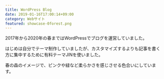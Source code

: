 ```yaml
---
title: WordPress Blog
date: 2019-01-16T17:00:14+09:00
category: Webサイト
featured: showcase-0forest.png
---
```


2017年から2020年の春まではWordPressでブログを運営していました。

はじめは自分でテーマ制作していましたが、カスタマイズするよりも記事を書く方に集中するために有料テーマJINを使いました。

春の森のイメージで、ピンクや緑など柔らかさを感じさせる色合いにしています。